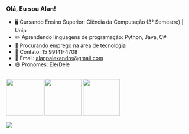 ### Olá, Eu sou Alan! 

- 🖥️ Cursando Ensino Superior: Ciência da Computação (3° Semestre) | Unip
- ✏️ Aprendendo linguagens de programação: Python, Java, C#
- 🤔 Procurando emprego na area de tecnologia
- 📱 Contato: 15 99141-4708
- 📧 Email: alanpalexandre@gmail.com
- 😄 Pronomes: Ele/Dele

<div style="display": "inline-block"><br>
  <img height= "100px" align="center" src="https://cdn.jsdelivr.net/gh/devicons/devicon/icons/python/python-original.svg" />
  <img height= "100px" align="center" src="https://cdn.jsdelivr.net/gh/devicons/devicon/icons/java/java-original-wordmark.svg" />  
  <img height= "100px" align="center" src="https://cdn.jsdelivr.net/gh/devicons/devicon/icons/cplusplus/cplusplus-original.svg" />
</div>

<div style="display": "inline-block"><br>
 <a href = "https://www.youtube.com/channel/UCa5-YTvYoc3EKFdmzTKb-rg" target = "_blank"><img src = "https://img.shields.io/badge/YouTube-FF0000?style=for-the-badge&logo=youtube&logoColor=white">
</div>
